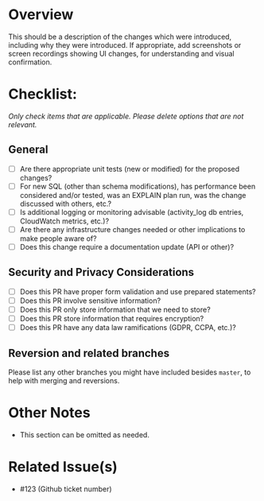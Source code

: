 # Overview
This should be a description of the changes which were introduced, including why they were introduced. If appropriate, add screenshots or screen recordings showing UI changes, for understanding and visual confirmation.

# Checklist:
_Only check items that are applicable. Please delete options that are not relevant._

## General 
- [ ] Are there appropriate unit tests (new or modified) for the proposed changes?
- [ ] For new SQL (other than schema modifications), has performance been considered and/or tested, was an EXPLAIN plan run, was the change discussed with others, etc.?
- [ ] Is additional logging or monitoring advisable (activity_log db entries, CloudWatch metrics, etc.)?
- [ ] Are there any infrastructure changes needed or other implications to make people aware of?
- [ ] Does this change require a documentation update (API or other)?

## Security and Privacy Considerations
- [ ] Does this PR have proper form validation and use prepared statements?
- [ ] Does this PR involve sensitive information?
- [ ] Does this PR only store information that we need to store?
- [ ] Does this PR store information that requires encryption?
- [ ] Does this PR have any data law ramifications (GDPR, CCPA, etc.)?

## Reversion and related branches
Please list any other branches you might have included besides `master`, to help with merging and reversions.

# Other Notes
* This section can be omitted as needed.

# Related Issue(s)
* #123 (Github ticket number)
